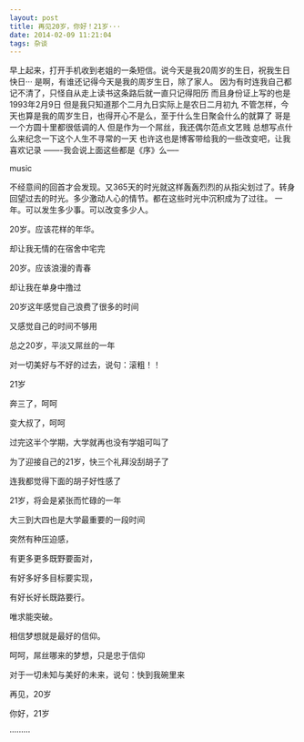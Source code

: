 ```yaml
---
layout: post
title: 再见20岁，你好！21岁···
date: 2014-02-09 11:21:04
tags: 杂谈
---
```


早上起来，打开手机收到老姐的一条短信。说今天是我20周岁的生日，祝我生日快日···
是啊，有谁还记得今天是我的周岁生日，除了家人。
因为有时连我自己都记不清了，只怪自从走上读书这条路后就一直只记得阳历
而且身份证上写的也是1993年2月9日
但是我只知道那个二月九日实际上是农日二月初九
不管怎样，今天也算是我的周岁生日，也得开心不是么，至于什么生日聚会什么的就算了
哥是一个方圆十里都很低调的人
但是作为一个屌丝，我还偶尔范点文艺贱
总想写点什么来纪念一下这个人生不寻常的一天
也许这也是博客带给我的一些改变吧，让我喜欢记录
——-我会说上面这些都是《序》么—–

music

不经意间的回首才会发现。又365天的时光就这样轰轰烈烈的从指尖划过了。转身回望过去的时光。多少激动人心的情节。都在这些时光中沉积成为了过往。
一年。可以发生多少事。可以改变多少人。

20岁。应该花样的年华。

却让我无情的在宿舍中宅完

20岁。应该浪漫的青春

却让我在单身中撸过

20岁这年感觉自己浪费了很多的时间

又感觉自己的时间不够用

总之20岁，平淡又屌丝的一年

对一切美好与不好的过去，说句：滚粗！！

21岁

奔三了，呵呵

变大叔了，呵呵

过完这半个学期，大学就再也没有学姐可叫了

为了迎接自己的21岁，快三个礼拜没刮胡子了

连我都觉得下面的胡子好性感了

21岁，将会是紧张而忙碌的一年

大三到大四也是大学最重要的一段时间

突然有种压迫感，

有更多更多既野要面对，

有好多好多目标要实现，

有好长好长既路要行。

唯求能突破。

相信梦想就是最好的信仰。

呵呵，屌丝哪来的梦想，只是忠于信仰

对于一切未知与美好的未来，说句：快到我碗里来

再见，20岁

你好，21岁

·········



